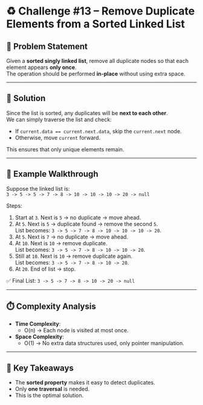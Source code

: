 # ♻️ Challenge #13 – Remove Duplicate Elements from a Sorted Linked List

## 📌 Problem Statement
Given a **sorted singly linked list**, remove all duplicate nodes so that each element appears **only once**.  
The operation should be performed **in-place** without using extra space.  

---

## 🚀 Solution
Since the list is sorted, any duplicates will be **next to each other**.  
We can simply traverse the list and check:
- If `current.data == current.next.data`, skip the `current.next` node.  
- Otherwise, move `current` forward.  

This ensures that only unique elements remain.

---

## 🧩 Example Walkthrough

Suppose the linked list is:  
`3 -> 5 -> 5 -> 7 -> 8 -> 10 -> 10 -> 10 -> 20 -> null`

Steps:
1. Start at `3`. Next is `5` → no duplicate → move ahead.  
2. At `5`. Next is `5` → duplicate found → remove the second `5`.  
   List becomes: `3 -> 5 -> 7 -> 8 -> 10 -> 10 -> 10 -> 20`.  
3. At `5`. Next is `7` → no duplicate → move ahead.  
4. At `10`. Next is `10` → remove duplicate.  
   List becomes: `3 -> 5 -> 7 -> 8 -> 10 -> 10 -> 20`.  
5. Still at `10`. Next is `10` → remove duplicate again.  
   List becomes: `3 -> 5 -> 7 -> 8 -> 10 -> 20`.  
6. At `20`. End of list → stop.  

✅ Final List: `3 -> 5 -> 7 -> 8 -> 10 -> 20 -> null`

---

## ⏱️ Complexity Analysis
- **Time Complexity**:  
  - O(n) → Each node is visited at most once.  
- **Space Complexity**:  
  - O(1) → No extra data structures used, only pointer manipulation.  

---

## 🎯 Key Takeaways
- The **sorted property** makes it easy to detect duplicates.  
- Only **one traversal** is needed.  
- This is the optimal solution.